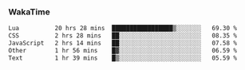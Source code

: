 ### WakaTime

<!--START_SECTION:waka-->

```txt
Lua          20 hrs 28 mins  █████████████████▒░░░░░░░   69.30 %
CSS          2 hrs 28 mins   ██░░░░░░░░░░░░░░░░░░░░░░░   08.35 %
JavaScript   2 hrs 14 mins   ██░░░░░░░░░░░░░░░░░░░░░░░   07.58 %
Other        1 hr 56 mins    █▓░░░░░░░░░░░░░░░░░░░░░░░   06.59 %
Text         1 hr 39 mins    █▒░░░░░░░░░░░░░░░░░░░░░░░   05.59 %
```

<!--END_SECTION:waka-->
